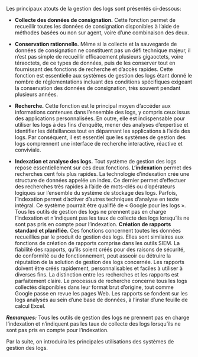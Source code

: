 
Les principaux atouts de la gestion des logs sont présentés ci-dessous:

- **Collecte des données de consignation.** Cette fonction permet de recueillir toutes les données de consignation disponibles à l’aide de méthodes basées ou non sur agent, voire d’une combinaison des deux.

- **Conservation rationnelle.** Même si la collecte et la sauvegarde de données de consignation ne constituent pas un défi technique majeur, il n’est pas simple de recueillir efficacement plusieurs gigaoctets, voire téraoctets, de ce types de données, puis de les conserver tout en fournissant des fonctions de recherche et d’accès rapides. Cette fonction est essentielle aux systèmes de gestion des logs étant donné le nombre de réglementations incluant des conditions spécifiques exigeant la conservation des données de consignation, très souvent pendant plusieurs années.

- **Recherche.** Cette fonction est le principal moyen d’accéder aux informations contenues dans l’ensemble des logs, y compris ceux issus des applications personnalisées. En outre, elle est indispensable pour utiliser les logs à des fins d’enquête, mener des analyses d’expertise et identifier les défaillances tout en dépannant les applications à l’aide des logs. Par conséquent, il est essentiel que les systèmes de gestion des logs comprennent une interface de recherche interactive, réactive et conviviale.

- **Indexation et analyse des logs.** Tout système de gestion des logs repose essentiellement sur ces deux fonctions.
**L’indexation** permet des recherches cent fois plus rapides. La technologie d’indexation crée une structure de données appelée un index. Ce dernier permet d’effectuer des recherches très rapides à l’aide de mots-clés ou d’opérateurs logiques sur l’ensemble du système de stockage des logs. Parfois, l’indexation permet d’activer d’autres techniques d’analyse en texte intégral. Ce système pourrait être qualifié de « Google pour les logs ». Tous les outils de gestion des logs ne prennent pas en charge l’indexation et n’indiquent pas les taux de collecte des logs lorsqu’ils ne sont pas pris en compte pour l’indexation.
**Création de rapports standard et planifiée.** Ces fonctions concernent toutes les données recueillies par le produit de gestion des logs. Elles sont similaires aux fonctions de création de rapports comprise dans les outils SIEM. La fiabilité des rapports, qu’ils soient créés pour des raisons de sécurité, de conformité ou de fonctionnement, peut asseoir ou détruire la réputation de la solution de gestion des logs concernée. Les rapports doivent être créés rapidement, personnalisables et faciles à utiliser à diverses fins. La distinction entre les recherches et les rapports est parfaitement claire. Le processus de recherche concerne tous les logs collectés disponibles dans leur format brut d’origine, tout comme Google passe en revue les pages Web. Les rapports se fondent sur les logs analysés au sein d’une base de données, à l’instar d’une feuille de calcul Excel.

***Remarques:*** Tous les outils de gestion des logs ne prennent pas en charge l’indexation et n’indiquent pas les taux de collecte des logs lorsqu’ils ne sont pas pris en compte pour l’indexation.

Par la suite, on introduira les principales utilisations des systèmes de gestion des logs.
